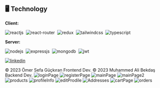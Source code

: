 ## 🖥️ Technology

**Client:**

![reactjs](https://img.shields.io/badge/React-20232A?style=for-the-badge&logo=react&logoColor=61DAFB)&nbsp; ![react-router](https://img.shields.io/badge/React_Router-CA4245?style=for-the-badge&logo=react-router&logoColor=white)&nbsp; ![redux](https://img.shields.io/badge/Redux-593D88?style=for-the-badge&logo=redux&logoColor=white)&nbsp; ![tailwindcss](https://img.shields.io/badge/Tailwind_CSS-38B2AC?style=for-the-badge&logo=tailwind-css&logoColor=white)&nbsp; ![typescript](https://img.shields.io/badge/TypeScript-007ACC?style=for-the-badge&logo=typescript&logoColor=white)&nbsp;

**Server:**

![nodejs](https://img.shields.io/badge/Node.js-43853D?style=for-the-badge&logo=node.js&logoColor=white)&nbsp; ![expressjs](https://img.shields.io/badge/Express.js-000000?style=for-the-badge&logo=express&logoColor=white)&nbsp; ![mongodb](https://img.shields.io/badge/MongoDB-4EA94B?style=for-the-badge&logo=mongodb&logoColor=white)&nbsp; ![jwt](https://img.shields.io/badge/JWT-000000?style=for-the-badge&logo=JSON%20web%20tokens&logoColor=white)&nbsp;

[![linkedin](https://img.shields.io/badge/LinkedIn-0077B5?style=for-the-badge&logo=linkedin&logoColor=white)](https://www.linkedin.com/in/omersefagckrn/)

© 2023 Ömer Sefa Güçkıran Frontend Dev.
© 2023 Muhammed Ali Bekdaş Backend Dev.
![loginPage](https://user-images.githubusercontent.com/55755233/235907770-1295a8a4-5343-4923-9e87-c013bd16bafb.png)
![registerPage](https://user-images.githubusercontent.com/55755233/235907805-f96e831a-ac12-44f7-b28b-9673312f161f.png)
![mainPage](https://user-images.githubusercontent.com/55755233/235907845-0c3f8ff9-2521-45d0-b2c9-1f9908eb6f66.png)
![mainPage2](https://user-images.githubusercontent.com/55755233/235907869-93e43bf7-10d4-41c0-bcd8-3b033fedf949.png)
![products](https://user-images.githubusercontent.com/55755233/235907912-5f4c4e43-a0dd-4264-9343-93cd8833889b.png)
![profileInfo](https://user-images.githubusercontent.com/55755233/235907958-950a622c-4419-48e8-859a-9be9b07dfed9.png)
![editProdile](https://user-images.githubusercontent.com/55755233/235907980-cb245a2c-ab2b-4eed-800f-e1d8f664260a.png)
![Addresses](https://user-images.githubusercontent.com/55755233/235907994-3b4c4ce9-1583-49eb-b5e8-c4c0eb5c65e8.png)
![cartPage](https://user-images.githubusercontent.com/55755233/235908002-e836d8a8-18ce-4dee-81a2-6b9748cfbc1b.png)
![orders](https://user-images.githubusercontent.com/55755233/235910427-ea40fd61-ce14-4d91-89a3-0b8e05d526d3.png)
